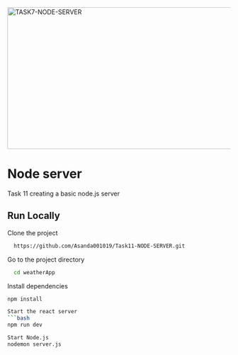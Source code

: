 <img src="https://socialify.git.ci/Asanda001019/TASK7-NODE-SERVER/image?language=1&owner=1&name=1&stargazers=1&theme=Light" alt="TASK7-NODE-SERVER" width="640" height="320" />

 <h1> Node server </h1>
 <p>Task 11 creating a basic node.js server</p>

## Run Locally
Clone the project
```bash
  https://github.com/Asanda001019/Task11-NODE-SERVER.git
```
Go to the project directory
```bash
  cd weatherApp
```
Install dependencies
```bash
npm install

Start the react server
```bash
npm run dev

Start Node.js
nodemon server.js
```


